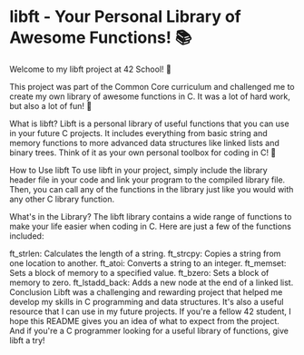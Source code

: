# libft - Your Personal Library of Awesome Functions! :books:
Welcome to my libft project at 42 School! :wave:

This project was part of the Common Core curriculum and challenged me to create my own library of awesome functions in C. It was a lot of hard work, but also a lot of fun! :muscle:

What is libft?
Libft is a personal library of useful functions that you can use in your future C projects. It includes everything from basic string and memory functions to more advanced data structures like linked lists and binary trees. Think of it as your own personal toolbox for coding in C! :toolbox:

How to Use libft
To use libft in your project, simply include the library header file in your code and link your program to the compiled library file. Then, you can call any of the functions in the library just like you would with any other C library function.

What's in the Library?
The libft library contains a wide range of functions to make your life easier when coding in C. Here are just a few of the functions included:

ft_strlen: Calculates the length of a string.
ft_strcpy: Copies a string from one location to another.
ft_atoi: Converts a string to an integer.
ft_memset: Sets a block of memory to a specified value.
ft_bzero: Sets a block of memory to zero.
ft_lstadd_back: Adds a new node at the end of a linked list.
Conclusion
Libft was a challenging and rewarding project that helped me develop my skills in C programming and data structures. It's also a useful resource that I can use in my future projects. If you're a fellow 42 student, I hope this README gives you an idea of what to expect from the project. And if you're a C programmer looking for a useful library of functions, give libft a try!
